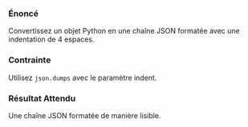 ### Énoncé 

Convertissez un objet Python en une chaîne JSON formatée avec une indentation de 4 espaces.

### Contrainte 

Utilisez ```json.dumps``` avec le paramètre indent.

### Résultat Attendu 

Une chaîne JSON formatée de manière lisible.